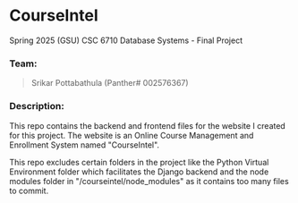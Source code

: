 # CourseIntel
Spring 2025 (GSU)
CSC 6710 Database Systems - Final Project

### Team:
> Srikar Pottabathula (Panther# 002576367)

### Description:
This repo contains the backend and frontend files for the website I created for this project. The website is an Online Course Management and Enrollment System named "CourseIntel".

This repo excludes certain folders in the project like the Python Virtual Environment folder which facilitates the Django backend and the node modules folder in "/courseintel/node_modules" as it contains too many files to commit.

